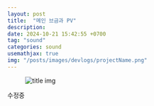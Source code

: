 ```yaml
---
layout: post
title:  "메인 브금과 PV"
description: 
date: 2024-10-21 15:42:55 +0700
tag: "sound"
categories: sound
usemathjax: true
img: "/posts/images/devlogs/projectName.png"
---
```


<figure>
    <img class="title-image" src="{{site.image_location}}/devlogs/projectName.png" alt="title img">
</figure>

수정중
